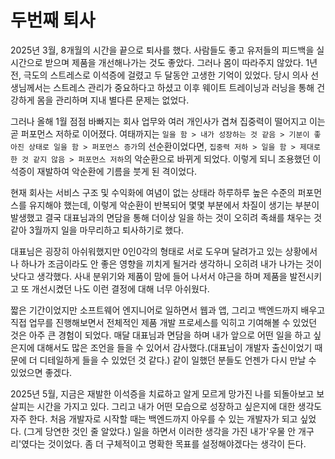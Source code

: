 # 두번째 퇴사
2025년 3월, 8개월의 시간을 끝으로 퇴사를 했다. 사람들도 좋고 유저들의 피드백을 실시간으로 받으며 제품을 개선해나가는 것도 좋았다. 그러나 몸이 따라주지 않았다. 1년 전, 극도의 스트레스로 이석증에 걸렸고 두 달동안 고생한 기억이 있었다. 당시 의사 선생님께서는 스트레스 관리가 중요하다고 하셨고 이후 웨이트 트레이닝과 러닝을 통해 건강하게 몸을 관리하며 지내 별다른 문제는 없었다.

그러나 올해 1월 점점 바빠지는 회사 업무와 여러 개인사가 겹쳐 집중력이 떨어지고 이는 곧 퍼포먼스 저하로 이어졌다. 여태까지는 `일을 함 > 내가 성장하는 것 같음 > 기분이 좋아진 상태로 일을 함 > 퍼포먼스 증가`의 선순환이었다면, `집중력 저하 > 일을 함 > 제대로 한 것 같지 않음 > 퍼포먼스 저하`의 악순환으로 바뀌게 되었다. 이렇게 되니 조용했던 이석증이 재발하여 악순환에 기름을 붓게 된 격이었다.

현재 회사는 서비스 구조 및 수익화에 여념이 없는 상태라 하루하루 높은 수준의 퍼포먼스를 유지해야 했는데, 이렇게 악순환이 반복되어 몇몇 부분에서 차질이 생기는 부분이 발생했고 결국 대표님과의 면담을 통해 더이상 일을 하는 것이 오히려 족쇄를 채우는 것 같아 3월까지 일을 마무리하고 퇴사하기로 했다.

대표님은 굉장히 아쉬워했지만 0인0각의 형태로 서로 도우며 달려가고 있는 상황에서 나 하나가 조금이라도 안 좋은 영향을 끼치게 될거라 생각하니 오히려 내가 나가는 것이 낫다고 생각했다. 사내 분위기와 제품이 맘에 들어 나서서 야근을 하며 제품을 발전시키고 또 개선시켰던 나도 이런 결정에 대해 너무 아쉬웠다.

짧은 기간이었지만 소프트웨어 엔지니어로 일하면서 웹과 앱, 그리고 백엔드까지 배우고 직접 업무를 진행해보면서 전체적인 제품 개발 프로세스를 익히고 기여해볼 수 있었던 것은 아주 큰 경험이 되었다. 매달 대표님과 면담을 하며 내가 앞으로 어떤 일을 하고 싶은지에 대해서도 많은 조언을 들을 수 있어서 감사했다.(대표님이 개발자 출신이었기 때문에 더 디테일하게 들을 수 있었던 것 같다.) 같이 일했던 분들도 언젠가 다시 만날 수 있었으면 좋겠다.

2025년 5월, 지금은 재발한 이석증을 치료하고 알게 모르게 망가진 나를 되돌아보고 보살피는 시간을 가지고 있다. 그리고 내가 어떤 모습으로 성장하고 싶은지에 대한 생각도 자주 한다. 처음 개발자로 시작할 때는 백엔드까지 아우를 수 있는 개발자가 되고 싶었다. (그게 당연한 것인 줄 알았다.) 일을 하면서 이러한 생각을 가진 내가'우물 안 개구리'였다는 것이었다. 좀 더 구체적이고 명확한 목표를 설정해야겠다는 생각이 든다.

